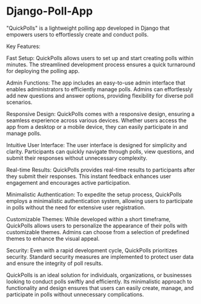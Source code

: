 # Django-Poll-App
"QuickPolls" is a lightweight polling app developed in Django that empowers users to effortlessly create and conduct polls.

Key Features:

Fast Setup: QuickPolls allows users to set up and start creating polls within minutes. The streamlined development process ensures a quick turnaround for deploying the polling app.

Admin Functions: The app includes an easy-to-use admin interface that enables administrators to efficiently manage polls. Admins can effortlessly add new questions and answer options, providing flexibility for diverse poll scenarios.

Responsive Design: QuickPolls comes with a responsive design, ensuring a seamless experience across various devices. Whether users access the app from a desktop or a mobile device, they can easily participate in and manage polls.

Intuitive User Interface: The user interface is designed for simplicity and clarity. Participants can quickly navigate through polls, view questions, and submit their responses without unnecessary complexity.

Real-time Results: QuickPolls provides real-time results to participants after they submit their responses. This instant feedback enhances user engagement and encourages active participation.

Minimalistic Authentication: To expedite the setup process, QuickPolls employs a minimalistic authentication system, allowing users to participate in polls without the need for extensive user registration.

Customizable Themes: While developed within a short timeframe, QuickPolls allows users to personalize the appearance of their polls with customizable themes. Admins can choose from a selection of predefined themes to enhance the visual appeal.

Security: Even with a rapid development cycle, QuickPolls prioritizes security. Standard security measures are implemented to protect user data and ensure the integrity of poll results.

QuickPolls is an ideal solution for individuals, organizations, or businesses looking to conduct polls swiftly and efficiently. Its minimalistic approach to functionality and design ensures that users can easily create, manage, and participate in polls without unnecessary complications.
